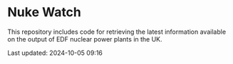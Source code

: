 # Nuke Watch

This repository includes code for retrieving the latest information available on the output of EDF nuclear power plants in the UK.

Last updated: 2024-10-05 09:16